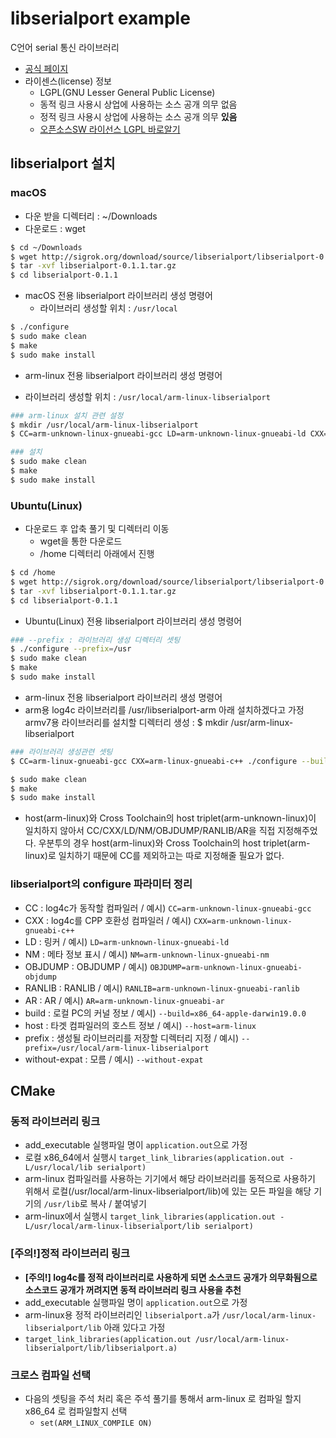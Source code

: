# libserialport example
C언어 serial 통신 라이브러리 
* [공식 페이지](https://sigrok.org/wiki/Libserialport)
* 라이센스(license) 정보
    - LGPL(GNU Lesser General Public License)
    - 동적 링크 사용시 상업에 사용하는 소스 공개 의무 없음
    - 정적 링크 사용시 상업에 사용하는 소스 공개 의무 <b>있음</b>
    - [오픈소스SW 라이선스 LGPL 바로알기](https://openbee.kr/422)

## libserialport 설치
### macOS
* 다운 받을 디렉터리 : ~/Downloads
* 다운로드 : wget
```bash
$ cd ~/Downloads
$ wget http://sigrok.org/download/source/libserialport/libserialport-0.1.1.tar.gz
$ tar -xvf libserialport-0.1.1.tar.gz
$ cd libserialport-0.1.1
```
* macOS 전용 libserialport 라이브러리 생성 명령어
  - 라이브러리 생성할 위치 : `/usr/local`
```bash
$ ./configure 
$ sudo make clean
$ make
$ sudo make install
```

* arm-linux 전용 libserialport 라이브러리 생성 명령어 
 - 라이브러리 생성할 위치 : `/usr/local/arm-linux-libserialport`
```bash
### arm-linux 설치 관련 설정
$ mkdir /usr/local/arm-linux-libserialport
$ CC=arm-unknown-linux-gnueabi-gcc LD=arm-unknown-linux-gnueabi-ld CXX=arm-unknown-linux-gnueabi-c++ NM=arm-unknown-linux-gnueabi-nm OBJDUMP=arm-unknown-linux-gnueabi-objdump RANLIB=arm-unknown-linux-gnueabi-ranlib AR=arm-unknown-linux-gnueabi-ar ./configure --build=x86_64-apple-darwin`uname -r` --host=arm-linux --prefix=/usr/local/arm-linux-libserialport 

### 설치
$ sudo make clean
$ make
$ sudo make install
```

### Ubuntu(Linux)
* 다운로드 후 압축 풀기 및 디렉터리 이동
    - wget을 통한 다운로드
    - /home 디렉터리 아래에서 진행
```bash
$ cd /home
$ wget http://sigrok.org/download/source/libserialport/libserialport-0.1.1.tar.gz
$ tar -xvf libserialport-0.1.1.tar.gz
$ cd libserialport-0.1.1
```

* Ubuntu(Linux) 전용 libserialport 라이브러리 생성 명령어
```bash
### --prefix : 라이브러리 생성 디렉터리 셋팅
$ ./configure --prefix=/usr
$ sudo make clean
$ make
$ sudo make install
```

* arm-linux 전용 libserialport 라이브러리 생성 명령어 
* arm용 log4c 라이브러리를 /usr/libserialport-arm 아래 설치하겠다고 가정
armv7용 라이브러리를 설치할 디렉터리 생성 : $ mkdir /usr/arm-linux-libserialport
```bash
### 라이브러리 생성관련 셋팅 
$ CC=arm-linux-gnueabi-gcc CXX=arm-linux-gnueabi-c++ ./configure --build=x86_64-linux-gnu --host=arm-linux --prefix=/usr/arm-linux-libserialport

$ sudo make clean
$ make
$ sudo make install
```
* host(arm-linux)와 Cross Toolchain의 host triplet(arm-unknown-linux)이 일치하지 않아서 CC/CXX/LD/NM/OBJDUMP/RANLIB/AR을 직접 지정해주었다. 우분투의 경우 host(arm-linux)와 Cross Toolchain의 host triplet(arm-linux)로 일치하기 때문에 CC를 제외하고는 따로 지정해줄 필요가 없다.

### libserialport의 configure 파라미터 정리
  - CC : log4c가 동작할 컴파일러 / 예시) `CC=arm-unknown-linux-gnueabi-gcc`
  - CXX : log4c를 CPP 호환성 컴파일러 / 예시) `CXX=arm-unknown-linux-gnueabi-c++`
  - LD : 링커 / 예시) `LD=arm-unknown-linux-gnueabi-ld` 
  - NM : 메타 정보 표시 / 예시) `NM=arm-unknown-linux-gnueabi-nm`
  - OBJDUMP : OBJDUMP / 예시) `OBJDUMP=arm-unknown-linux-gnueabi-objdump` 
  - RANLIB : RANLIB / 예시) `RANLIB=arm-unknown-linux-gnueabi-ranlib`
  - AR : AR / 예시) `AR=arm-unknown-linux-gnueabi-ar`
  - build : 로컬 PC의 커널 정보 / 예시) `--build=x86_64-apple-darwin19.0.0` 
  - host : 타겟 컴파일러의 호스트 정보 / 예시) `--host=arm-linux`
  - prefix : 생성될 라이브러리를 저장할 디렉터리 지정 / 예시) `--prefix=/usr/local/arm-linux-libserialport`
  - without-expat : 모름 / 예시) `--without-expat`

## CMake
### 동적 라이브러리 링크
* add_executable 실행파일 명이 `application.out`으로 가정
* 로컬 x86_64에서 실행시 `target_link_libraries(application.out -L/usr/local/lib serialport)`
* arm-linux 컴파일러를 사용하는 기기에서 해당 라이브러리를 동적으로 사용하기 위해서 로컬(/usr/local/arm-linux-libserialport/lib)에 있는 모든 파일을 해당 기기의 `/usr/lib`로 복사 / 붙여넣기
* arm-linux에서 실행시 `target_link_libraries(application.out -L/usr/local/arm-linux-libserialport/lib serialport)`

### [주의!]정적 라이브러리 링크 
* <b>[주의!] log4c를 정적 라이브러리로 사용하게 되면 소스코드 공개가 의무화됨으로 소스코드 공개가 꺼려지면 동적 라이브러리 링크 사용을 추천</b>
* add_executable 실행파일 명이 `application.out`으로 가정
* arm-linux용 정적 라이브러리인 `libserialport.a`가 `/usr/local/arm-linux-libserialport/lib` 아래 있다고 가정
* `target_link_libraries(application.out /usr/local/arm-linux-libserialport/lib/libserialport.a)`

### 크로스 컴파일 선택
* 다음의 셋팅을 주석 처리 혹은 주석 풀기를 통해서 arm-linux 로 컴파일 할지 x86_64 로 컴파일할지 선택 
    - `set(ARM_LINUX_COMPILE ON)`
